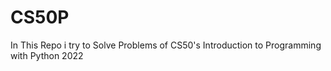 # CS50P
In This Repo i try to Solve Problems of CS50's Introduction to Programming with Python 2022
